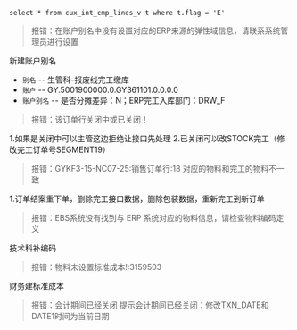 ```
select * from cux_int_cmp_lines_v t where t.flag = 'E' 
```

> 报错：在账户别名中没有设置对应的ERP来源的弹性域信息，请联系系统管理员进行设置

新建账户别名

* `别名` 		-- 生管科-报废线完工缴库
* `账户` 		-- GY.5001900000.0.GY361101.0.0.0.0
* `账户别名` 	-- 是否分摊差异：N；ERP完工入库部门：DRW_F

> 报错：该订单行关闭中或已关闭！

1.如果是关闭中可以主管这边拒绝让接口先处理
2.已关闭可以改STOCK完工（修改完工订单号SEGMENT19）

> 报错：GYKF3-15-NC07-25:销售订单行:18 对应的物料和完工的物料不一致

1.订单结案重下单，删除完工接口数据，删除包装数据，重新完工到新订单

> 报错：EBS系统没有找到与 ERP 系统对应的物料信息，请检查物料编码定义

技术科补编码

> 报错：物料未设置标准成本!:3159503

财务建标准成本

> 报错：会计期间已经关闭
提示会计期间已经关闭：修改TXN_DATE和DATE1时间为当前日期